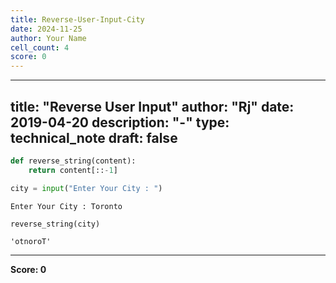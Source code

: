 ```yaml
---
title: Reverse-User-Input-City
date: 2024-11-25
author: Your Name
cell_count: 4
score: 0
---
```


---
title: "Reverse User Input"
author: "Rj"
date: 2019-04-20
description: "-"
type: technical_note
draft: false
---

```python
def reverse_string(content):
    return content[::-1]
```


```python
city = input("Enter Your City : ")
```

    Enter Your City : Toronto



```python
reverse_string(city)
```




    'otnoroT'




---
**Score: 0**